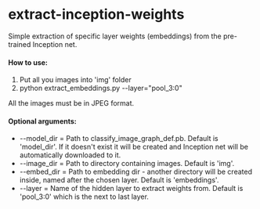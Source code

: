 # extract-inception-weights

Simple extraction of specific layer weights (embeddings) from the pre-trained Inception net.

#### How to use:

1. Put all you images into 'img' folder
2. python extract_embeddings.py --layer="pool_3:0"

All the images must be in JPEG format.

#### Optional arguments:

 * --model_dir = Path to classify_image_graph_def.pb. Default is 'model_dir'. 
              If it doesn't exist it will be created and Inception net will be automatically downloaded to it.           
 * --image_dir = Path to directory containing images. Default is 'img'. 
 * --embed_dir = Path to embedding dir - another directory will be created inside, named after the chosen layer. Default is 'embeddings'.
 * --layer = Name of the hidden layer to extract weights from. Default is 'pool_3:0' which is the next to last layer.
